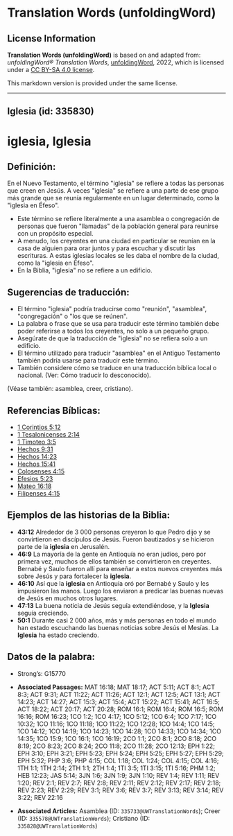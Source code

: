 # Translation Words (unfoldingWord)

## License Information

**Translation Words (unfoldingWord)** is based on and adapted from: _unfoldingWord® Translation Words_, [unfoldingWord](https://unfoldingword.org/utw), 2022, which is licensed under a [CC BY-SA 4.0 license](https://creativecommons.org/licenses/by-sa/4.0/legalcode.en).

This markdown version is provided under the same license.



--------------------------------

## Iglesia (id: 335830)

iglesia, Iglesia
================

Definición:
-----------

En el Nuevo Testamento, el término "iglesia" se refiere a todas las personas que creen en Jesús. A veces "iglesia" se refiere a una parte de ese grupo más grande que se reunía regularmente en un lugar determinado, como la "iglesia en Éfeso".

* Este término se refiere literalmente a una asamblea o congregación de personas que fueron "llamadas" de la población general para reunirse con un propósito especial.
* A menudo, los creyentes en una ciudad en particular se reunían en la casa de alguien para orar juntos y para escuchar y discutir las escrituras. A estas iglesias locales se les daba el nombre de la ciudad, como la "iglesia en Éfeso".
* En la Biblia, "iglesia" no se refiere a un edificio.

Sugerencias de traducción:
--------------------------

* El término "iglesia" podría traducirse como "reunión", "asamblea", "congregación" o "los que se reúnen".
* La palabra o frase que se usa para traducir este término también debe poder referirse a todos los creyentes, no solo a un pequeño grupo.
* Asegúrate de que la traducción de "iglesia" no se refiera solo a un edificio.
* El término utilizado para traducir "asamblea" en el Antiguo Testamento también podría usarse para traducir este término.
* También considere cómo se traduce en una traducción bíblica local o nacional. (Ver: Cómo traducir lo desconocido).

(Véase también: asamblea, creer, cristiano).

Referencias Bíblicas:
---------------------

* [1 Corintios 5:12](https://ref.ly/1Cor5:12)
* [1 Tesalonicenses 2:14](https://ref.ly/1Thess2:14)
* [1 Timoteo 3:5](https://ref.ly/1Tim3:5)
* [Hechos 9:31](https://ref.ly/Acts9:31)
* [Hechos 14:23](https://ref.ly/Acts14:23)
* [Hechos 15:41](https://ref.ly/Acts15:41)
* [Colosenses 4:15](https://ref.ly/Col4:15)
* [Efesios 5:23](https://ref.ly/Eph5:23)
* [Mateo 16:18](https://ref.ly/Matt16:18)
* [Filipenses 4:15](https://ref.ly/Phil4:15)

Ejemplos de las historias de la Biblia:
---------------------------------------

* **43:12** Alrededor de 3 000 personas creyeron lo que Pedro dijo y se convirtieron en discípulos de Jesús. Fueron bautizados y se hicieron parte de la **iglesia** en Jerusalén.
* **46:9** La mayoría de la gente en Antioquía no eran judíos, pero por primera vez, muchos de ellos también se convirtieron en creyentes. Bernabé y Saulo fueron allí para enseñar a estos nuevos creyentes más sobre Jesús y para fortalecer la **iglesia**.
* **46:10** Así que la **iglesia** en Antioquía oró por Bernabé y Saulo y les impusieron las manos. Luego los enviaron a predicar las buenas nuevas de Jesús en muchos otros lugares.
* **47:13** La buena noticia de Jesús seguía extendiéndose, y la **Iglesia** seguía creciendo.
* **50:1** Durante casi 2 000 años, más y más personas en todo el mundo han estado escuchando las buenas noticias sobre Jesús el Mesías. La **Iglesia** ha estado creciendo.

Datos de la palabra:
--------------------

* Strong’s: G15770

* **Associated Passages:** MAT 16:18; MAT 18:17; ACT 5:11; ACT 8:1; ACT 8:3; ACT 9:31; ACT 11:22; ACT 11:26; ACT 12:1; ACT 12:5; ACT 13:1; ACT 14:23; ACT 14:27; ACT 15:3; ACT 15:4; ACT 15:22; ACT 15:41; ACT 16:5; ACT 18:22; ACT 20:17; ACT 20:28; ROM 16:1; ROM 16:4; ROM 16:5; ROM 16:16; ROM 16:23; 1CO 1:2; 1CO 4:17; 1CO 5:12; 1CO 6:4; 1CO 7:17; 1CO 10:32; 1CO 11:16; 1CO 11:18; 1CO 11:22; 1CO 12:28; 1CO 14:4; 1CO 14:5; 1CO 14:12; 1CO 14:19; 1CO 14:23; 1CO 14:28; 1CO 14:33; 1CO 14:34; 1CO 14:35; 1CO 15:9; 1CO 16:1; 1CO 16:19; 2CO 1:1; 2CO 8:1; 2CO 8:18; 2CO 8:19; 2CO 8:23; 2CO 8:24; 2CO 11:8; 2CO 11:28; 2CO 12:13; EPH 1:22; EPH 3:10; EPH 3:21; EPH 5:23; EPH 5:24; EPH 5:25; EPH 5:27; EPH 5:29; EPH 5:32; PHP 3:6; PHP 4:15; COL 1:18; COL 1:24; COL 4:15; COL 4:16; 1TH 1:1; 1TH 2:14; 2TH 1:1; 2TH 1:4; 1TI 3:5; 1TI 3:15; 1TI 5:16; PHM 1:2; HEB 12:23; JAS 5:14; 3JN 1:6; 3JN 1:9; 3JN 1:10; REV 1:4; REV 1:11; REV 1:20; REV 2:1; REV 2:7; REV 2:8; REV 2:11; REV 2:12; REV 2:17; REV 2:18; REV 2:23; REV 2:29; REV 3:1; REV 3:6; REV 3:7; REV 3:13; REV 3:14; REV 3:22; REV 22:16
* **Associated Articles:** Asamblea (ID: `335733@UWTranslationWords`); Creer (ID: `335578@UWTranslationWords`); Cristiano (ID: `335828@UWTranslationWords`)

